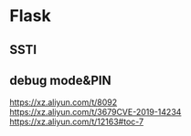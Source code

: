 # Flask
## SSTI
## debug mode&PIN
https://xz.aliyun.com/t/8092  
https://xz.aliyun.com/t/3679CVE-2019-14234  
https://xz.aliyun.com/t/12163#toc-7